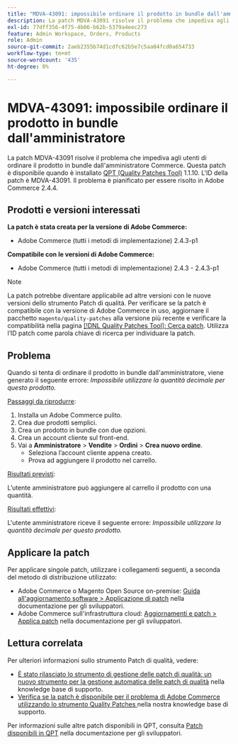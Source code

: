```yaml
---
title: "MDVA-43091: impossibile ordinare il prodotto in bundle dall'amministratore"
description: La patch MDVA-43091 risolve il problema che impediva agli utenti di ordinare il prodotto in bundle dall'amministratore Commerce. Questa patch è disponibile quando è installato [Quality Patches Tool (QPT)](/help/announcements/adobe-commerce-announcements/magento-quality-patches-released-new-tool-to-self-serve-quality-patches.md) 1.1.10. L'ID della patch è MDVA-43091. Il problema è pianificato per essere risolto in Adobe Commerce 2.4.4.
exl-id: 77dff356-4f75-4b06-b62b-5379a4eec273
feature: Admin Workspace, Orders, Products
role: Admin
source-git-commit: 2aeb2355b74d1cdfc62b5e7c5aa04fcd0a654733
workflow-type: tm+mt
source-wordcount: '435'
ht-degree: 0%

---
```


# MDVA-43091: impossibile ordinare il prodotto in bundle dall&#39;amministratore

La patch MDVA-43091 risolve il problema che impediva agli utenti di ordinare il prodotto in bundle dall&#39;amministratore Commerce. Questa patch è disponibile quando è installato [QPT (Quality Patches Tool)](/help/announcements/adobe-commerce-announcements/magento-quality-patches-released-new-tool-to-self-serve-quality-patches.md) 1.1.10. L&#39;ID della patch è MDVA-43091. Il problema è pianificato per essere risolto in Adobe Commerce 2.4.4.

## Prodotti e versioni interessati

**La patch è stata creata per la versione di Adobe Commerce:**

* Adobe Commerce (tutti i metodi di implementazione) 2.4.3-p1

**Compatibile con le versioni di Adobe Commerce:**

* Adobe Commerce (tutti i metodi di implementazione) 2.4.3 - 2.4.3-p1

>[!NOTE]
>
>La patch potrebbe diventare applicabile ad altre versioni con le nuove versioni dello strumento Patch di qualità. Per verificare se la patch è compatibile con la versione di Adobe Commerce in uso, aggiornare il pacchetto `magento/quality-patches` alla versione più recente e verificare la compatibilità nella pagina [[!DNL Quality Patches Tool]: Cerca patch](https://experienceleague.adobe.com/tools/commerce-quality-patches/index.html?lang=it). Utilizza l’ID patch come parola chiave di ricerca per individuare la patch.

## Problema

Quando si tenta di ordinare il prodotto in bundle dall&#39;amministratore, viene generato il seguente errore: *Impossibile utilizzare la quantità decimale per questo prodotto.*

<u>Passaggi da riprodurre</u>:

1. Installa un Adobe Commerce pulito.
1. Crea due prodotti semplici.
1. Crea un prodotto in bundle con due opzioni.
1. Crea un account cliente sul front-end.
1. Vai a **Amministratore** > **Vendite** > **Ordini** > **Crea nuovo ordine**.
   * Seleziona l’account cliente appena creato.
   * Prova ad aggiungere il prodotto nel carrello.

<u>Risultati previsti</u>:

L’utente amministratore può aggiungere al carrello il prodotto con una quantità.

<u>Risultati effettivi</u>:

L&#39;utente amministratore riceve il seguente errore: *Impossibile utilizzare la quantità decimale per questo prodotto.*

## Applicare la patch

Per applicare singole patch, utilizzare i collegamenti seguenti, a seconda del metodo di distribuzione utilizzato:

* Adobe Commerce o Magento Open Source on-premise: [Guida all&#39;aggiornamento software > Applicazione di patch](https://experienceleague.adobe.com/it/docs/commerce-operations/tools/quality-patches-tool/usage) nella documentazione per gli sviluppatori.
* Adobe Commerce sull&#39;infrastruttura cloud: [Aggiornamenti e patch > Applica patch](https://experienceleague.adobe.com/it/docs/commerce-cloud-service/user-guide/develop/upgrade/apply-patches) nella documentazione per gli sviluppatori.

## Lettura correlata

Per ulteriori informazioni sullo strumento Patch di qualità, vedere:

* [È stato rilasciato lo strumento di gestione delle patch di qualità: un nuovo strumento per la gestione automatica delle patch di qualità](/help/announcements/adobe-commerce-announcements/magento-quality-patches-released-new-tool-to-self-serve-quality-patches.md) nella knowledge base di supporto.
* [Verifica se la patch è disponibile per il problema di Adobe Commerce utilizzando lo strumento Quality Patches ](/help/support-tools/patches-available-in-qpt-tool/check-patch-for-magento-issue-with-magento-quality-patches.md) nella nostra knowledge base di supporto.

Per informazioni sulle altre patch disponibili in QPT, consulta [Patch disponibili in QPT](https://experienceleague.adobe.com/tools/commerce-quality-patches/index.html?lang=it) nella documentazione per gli sviluppatori.

